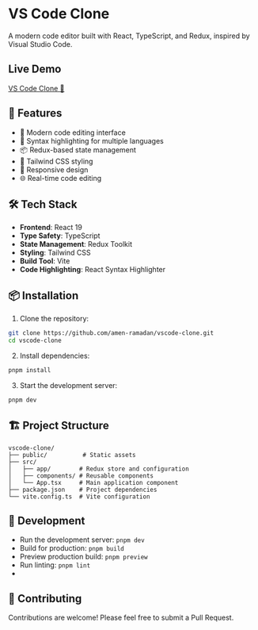 # VS Code Clone

A modern code editor built with React, TypeScript, and Redux, inspired by Visual Studio Code.

## Live Demo
[VS Code Clone 👀](https://vscode-clone-eosin.vercel.app/)

## 🚀 Features

- 📝 Modern code editing interface
- 🎨 Syntax highlighting for multiple languages
- 📦 Redux-based state management
- 🎨 Tailwind CSS styling
- 📱 Responsive design
- 🌐 Real-time code editing

## 🛠️ Tech Stack

- **Frontend**: React 19
- **Type Safety**: TypeScript
- **State Management**: Redux Toolkit
- **Styling**: Tailwind CSS
- **Build Tool**: Vite
- **Code Highlighting**: React Syntax Highlighter

## 📦 Installation

1. Clone the repository:
```bash
git clone https://github.com/amen-ramadan/vscode-clone.git
cd vscode-clone
```

2. Install dependencies:
```bash
pnpm install
```

3. Start the development server:
```bash
pnpm dev
```

## 🏗️ Project Structure

```
vscode-clone/
├── public/          # Static assets
├── src/
│   ├── app/        # Redux store and configuration
│   ├── components/ # Reusable components
│   └── App.tsx     # Main application component
├── package.json    # Project dependencies
└── vite.config.ts  # Vite configuration
```

## 📝 Development

- Run the development server: `pnpm dev`
- Build for production: `pnpm build`
- Preview production build: `pnpm preview`
- Run linting: `pnpm lint`
- 

## 🙏 Contributing

Contributions are welcome! Please feel free to submit a Pull Request.
